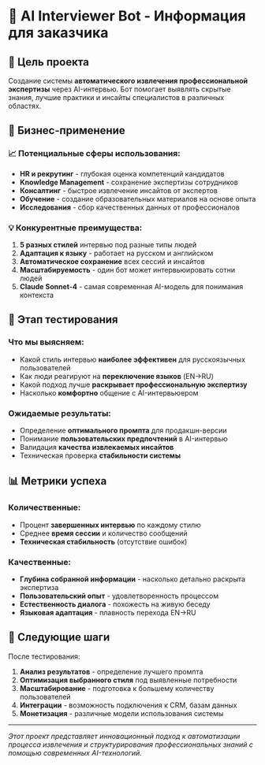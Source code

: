 # 🤖 AI Interviewer Bot - Информация для заказчика

## 🎯 Цель проекта

Создание системы **автоматического извлечения профессиональной экспертизы** через AI-интервью. Бот помогает выявлять скрытые знания, лучшие практики и инсайты специалистов в различных областях.

## 💼 Бизнес-применение

### 📈 Потенциальные сферы использования:
- **HR и рекрутинг** - глубокая оценка компетенций кандидатов
- **Knowledge Management** - сохранение экспертизы сотрудников
- **Консалтинг** - быстрое извлечение инсайтов от экспертов
- **Обучение** - создание образовательных материалов на основе опыта
- **Исследования** - сбор качественных данных от профессионалов

### 💡 Конкурентные преимущества:
1. **5 разных стилей** интервью под разные типы людей
2. **Адаптация к языку** - работает на русском и английском
3. **Автоматическое сохранение** всех сессий и инсайтов
4. **Масштабируемость** - один бот может интервьюировать сотни людей
5. **Claude Sonnet-4** - самая современная AI-модель для понимания контекста

## 🧪 Этап тестирования

### Что мы выясняем:
- Какой стиль интервью **наиболее эффективен** для русскоязычных пользователей
- Как люди реагируют на **переключение языков** (EN→RU)
- Какой подход лучше **раскрывает профессиональную экспертизу**
- Насколько **комфортно** общение с AI-интервьюером

### Ожидаемые результаты:
- Определение **оптимального промпта** для продакшн-версии
- Понимание **пользовательских предпочтений** в AI-интервью
- Валидация **качества извлекаемых инсайтов**
- Техническая проверка **стабильности системы**

## 📊 Метрики успеха

### Количественные:
- Процент **завершенных интервью** по каждому стилю
- Среднее **время сессии** и количество сообщений
- **Техническая стабильность** (отсутствие ошибок)

### Качественные:
- **Глубина собранной информации** - насколько детально раскрыта экспертиза
- **Пользовательский опыт** - удовлетворенность процессом
- **Естественность диалога** - похожесть на живую беседу
- **Языковая адаптация** - плавность перехода EN→RU

## 🚀 Следующие шаги

После тестирования:
1. **Анализ результатов** - определение лучшего промпта
2. **Оптимизация выбранного стиля** под выявленные потребности
3. **Масштабирование** - подготовка к большему количеству пользователей
4. **Интеграции** - возможность подключения к CRM, базам данных
5. **Монетизация** - различные модели использования системы

---

*Этот проект представляет инновационный подход к автоматизации процесса извлечения и структурирования профессиональных знаний с помощью современных AI-технологий.*
